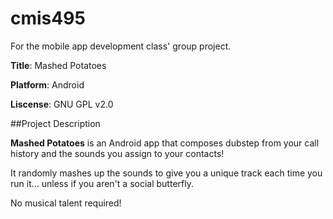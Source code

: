 # cmis495
For the mobile app development class' group project.

**Title**: Mashed Potatoes

**Platform**: Android

**Liscense**: GNU GPL v2.0

##Project Description

__Mashed Potatoes__ is an Android app that composes dubstep from your call history and the sounds you assign to your contacts!

 It randomly mashes up the sounds to give you a unique track each time you run it... unless if you aren't a social butterfly.
 
 No musical talent required!
